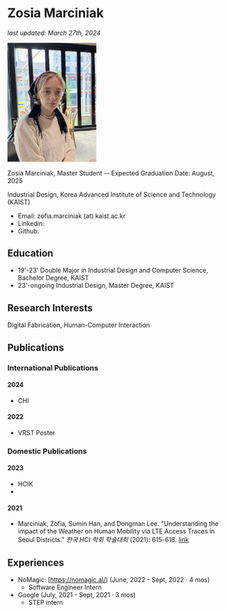 Zosia Marciniak
===

_last updated: March 27th, 2024_

<img src="./images/zosia-profile.jpeg" width="200"  />


Zosia Marciniak, Master Student -- Expected Graduation Date: August, 2025

Industrial Design, Korea Advanced Institute of Science and Technology (KAIST)

*   Email: zofia.marciniak (at) kaist.ac.kr
*   Linkedin: [](https://www.linkedin.com/in/zosia-marciniak-a2a7a9133/)
*   Github: [](https://github.com/ZosiaZamoyska)

## Education

*   19'-23' Double Major in Industrial Design and Computer Science, Bachelor Degree, KAIST
*   23'-ongoing Industrial Design, Master Degree, KAIST

## Research Interests

Digital Fabrication, Human-Computer Interaction

## Publications

### International Publications

#### 2024
- CHI

#### 2022
- VRST Poster

### Domestic Publications

#### 2023
- HCIK
- 
#### 2021
- Marciniak, Zofia, Sumin Han, and Dongman Lee. "Understanding the impact of the Weather on Human Mobility via LTE Access Traces in Seoul Districts." *한국 HCI 학회 학술대회*
 (2021): 615-618. [link](https://www.dbpia.co.kr/journal/articleDetail?nodeId=NODE10530300)

## Experiences
- NoMagic: [https://nomagic.ai/) (June, 2022 - Sept, 2022 · 4 mos)
    - Software Engineer Intern
- Google (July, 2021 - Sept, 2021 · 3 mos)
    - STEP intern
